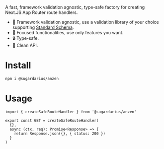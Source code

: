 A fast, framework validation agnostic, type-safe factory for creating Next.JS App Router route handlers.

- 🔧 Framework validation agnostic, use a validation library of your choice supporting [Standard Schema](https://standardschema.dev/).
- 🧠 Focused functionalities, use only features you want.
- 🔒 Type-safe.
- 🧹 Clean API.

# Install

```sh
npm i @sugardarius/anzen
```

# Usage

```tsx
import { createSafeRouteHandler } from '@sugardarius/anzen'

export const GET = createSafeRouteHandler(
  {},
  async (ctx, req): Promise<Response> => {
    return Response.json({}, { status: 200 })
  }
)
```
